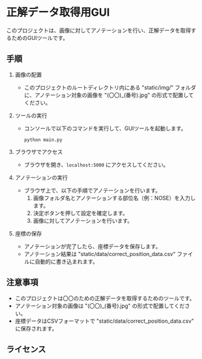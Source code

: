# 正解データ取得用GUI

このプロジェクトは、画像に対してアノテーションを行い、正解データを取得するためのGUIツールです。

## 手順

1. 画像の配置
   - このプロジェクトのルートディレクトリ内にある "static/img/" フォルダに、アノテーション対象の画像を "(〇〇)_(番号).jpg" の形式で配置してください。

2. ツールの実行
   - コンソールで以下のコマンドを実行して、GUIツールを起動します。
     ```shell
     python main.py
     ```

3. ブラウザでアクセス
   - ブラウザを開き、`localhost:5000` にアクセスしてください。

4. アノテーションの実行
   - ブラウザ上で、以下の手順でアノテーションを行います。
     1. 画像フォルダ名とアノテーションする部位名（例：NOSE）を入力します。
     2. 決定ボタンを押して設定を確定します。
     3. 画像に対してアノテーションを行います。

5. 座標の保存
   - アノテーションが完了したら、座標データを保存します。
   - アノテーション結果は "static/data/correct_position_data.csv" ファイルに自動的に書き込まれます。

## 注意事項

- このプロジェクトは〇〇のための正解データを取得するためのツールです。
- アノテーション対象の画像は "(〇〇)_(番号).jpg" の形式で配置してください。
- 座標データはCSVフォーマットで "static/data/correct_position_data.csv" に保存されます。

## ライセンス

